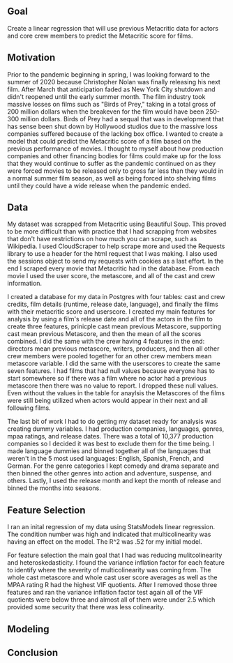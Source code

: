 ## Goal
Create a linear regression that will use previous Metacritic data for actors and core crew members to predict the Metacritic score for films. 

## Motivation
Prior to the pandemic beginning in spring, I was looking forward to the summer of 2020 because Christopher Nolan was finally releasing his next film. After March that anticipation faded as New York City shutdown and didn't reopened until the early summer month. The film industry took massive losses on films such as "Birds of Prey," taking in a total gross of 200 million dollars when the breakeven for the film would have been 250-300 million dollars. Birds of Prey had a sequal that was in development that has sense been shut down by Hollywood studios due to the massive loss companies suffered because of the lacking box office. I wanted to create a model that could predict the Metacritic score of a film based on the previous performance of movies. I thought to myself about how production companies and other financing bodies for films could make up for the loss that they would continue to suffer as the pandemic continued on as they were forced movies to be released only to gross far less than they would in a normal summer film season, as well as being forced into shelving films until they could have a wide release when the pandemic ended. 

## Data
My dataset was scrapped from Metacritic using Beautiful Soup. This proved to be more difficult than with practice that I had scrapping from websites that don't have restrictions on how much you can scrape, such as Wikipedia. I used CloudScraper to help scrape more and used the Requests library to use a header for the html request that I was making. I also used the sessions object to send my requests with cookies as a last effort. In the end I scraped every movie that Metacritic had in the database. From each movie I used the user score, the metascore, and all of the cast and crew information. 

I created a database for my data in Postgres with four tables: cast and crew credits, film details (runtime, release date, language), and finally the films with their metacritic score and userscore. I created my main features for analysis by using a film's release date and all of the actors in the film to create three features, prinicple cast mean previous Metascore, supporting cast mean previous Metascore, and then the mean of all the scores combined. I did the same with the crew having 4 features in the end: directors mean previous metascore, writers, producers, and then all other crew members were pooled together for an other crew members mean metascore variable. I did the same with the userscores to create the same seven features. I had films that had null values because everyone has to start somewhere so if there was a film where no actor had a previous metascore then there was no value to report. I dropped these null values. Even without the values in the table for anaylsis the Metascores of the films were still being utilized when actors would appear in their next and all following films. 

The last bit of work I had to do getting my dataset ready for analysis was creating dummy variables. I had production companies, languages, genres, mpaa ratings, and release dates. There was a total of 10,377 production companies so I decided it was best to exclude them for the time being. I made language dummies and binned together all of the languages that weren't in the 5 most used languages: English, Spanish, French, and German. For the genre categories I kept comedy and drama separate and then binned the other genres into action and adventure, suspense, and others. Lastly, I used the release month and kept the month of release and binned the months into seasons. 

## Feature Selection
I ran an inital regression of my data using StatsModels linear regression. The condition number was high and indicated that multicolinearity was having an effect on the model. The R^2 was .52 for my initial model.

For feature selection the main goal that I had was reducing mulitcolinearity and heteroskedasticity. I found the variance inflation factor for each feature to identify where the severity of multicolinearity was coming from. The whole cast metascore and whole cast user score averages as well as the MPAA rating R had the highest VIF quotients. After I removed those three features and ran the variance inflation factor test again all of the VIF quotients were below three and almost all of them were under 2.5 which provided some security that there was less colinearity. 

## Modeling 



## Conclusion




